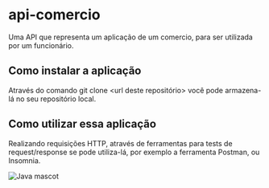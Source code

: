 # api-comercio
Uma API que representa um aplicação de um comercio, para ser utilizada por um funcionário.

## Como instalar a aplicação
Através do comando git clone <url deste repositório> você pode armazena-lá no seu repositório local.

## Como utilizar essa aplicação
Realizando requisições HTTP, através de ferramentas para tests de request/response se pode utiliza-lá, por exemplo a ferramenta Postman, ou Insomnia.

![Java mascot](https://img-c.udemycdn.com/course/750x422/3569929_d77b.jpg)